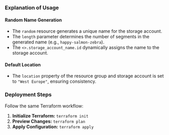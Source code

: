 ### Explanation of Usage

#### Random Name Generation
- The `random` resource generates a unique name for the storage account. 
- The `length` parameter determines the number of segments in the generated name (e.g., `happy-salmon-zebra`).
- The `<>.storage_account_name.id` dynamically assigns the name to the storage account.

#### Default Location
- The `location` property of the resource group and storage account is set to `"West Europe"`, ensuring consistency.

### Deployment Steps
Follow the same Terraform workflow:
1. **Initialize Terraform:** `terraform init`
2. **Preview Changes:** `terraform plan`
3. **Apply Configuration:** `terraform apply`
